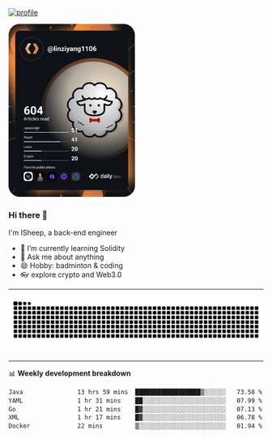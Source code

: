 [![profile](https://user-images.githubusercontent.com/54968314/208005045-e4b42f3b-833d-4242-bfcc-e764865553a2.svg)](https://www.calligrapher.ai/)

<a href="https://app.daily.dev/linziyang1106"><img src="/devcard.png" width="250" alt="ISheep's Dev Card"/></a>

### Hi there 🐏

I'm ISheep, a back-end engineer

- 🔭 I’m currently learning Solidity
- 💬 Ask me about anything
- 😄 Hobby: badminton & coding
- 👓 explore crypto and Web3.0

-------

![](https://raw.githubusercontent.com/ISheepp/ISheepp/output/github-contribution-grid-snake.svg)

-------

📊 **Weekly development breakdown**
<!--START_SECTION:waka-->

```txt
Java               13 hrs 59 mins  ██████████████████▒░░░░░░   73.58 %
YAML               1 hr 31 mins    ██░░░░░░░░░░░░░░░░░░░░░░░   07.99 %
Go                 1 hr 21 mins    █▓░░░░░░░░░░░░░░░░░░░░░░░   07.13 %
XML                1 hr 17 mins    █▓░░░░░░░░░░░░░░░░░░░░░░░   06.78 %
Docker             22 mins         ▒░░░░░░░░░░░░░░░░░░░░░░░░   01.94 %
```

<!--END_SECTION:waka-->
